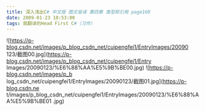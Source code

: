 ```yaml
---
title: 深入浅出C# 中文版 图文皆译 第四章 类型和引用 page160
date: 2009-01-23 18:53:00
tags: 我翻译的Head First C#（习作）
---
```

![https://p-blog.csdn.net/images/p_blog_csdn_net/cuipengfei1/EntryImages/20090
123/截图00.jpg](https://p-blog.csdn.net/images/p_blog_csdn_net/cuipengfei1/Entry
Images/20090123/%E6%88%AA%E5%9B%BE00.jpg) ![https://p-blog.csdn.net/images/p_b
log_csdn_net/cuipengfei1/EntryImages/20090123/截图01.jpg](https://p-blog.csdn.ne
t/images/p_blog_csdn_net/cuipengfei1/EntryImages/20090123/%E6%88%AA%E5%9B%BE01
.jpg)



